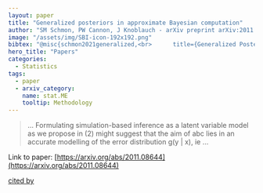 ```yaml
---
layout: paper
title: "Generalized posteriors in approximate Bayesian computation"
author: "SM Schmon, PW Cannon, J Knoblauch - arXiv preprint arXiv:2011.08644, 2020 - arxiv.org"
image: "/assets/img/SBI-icon-192x192.png"
bibtex: "@misc{schmon2021generalized,<br>      title={Generalized Posteriors in Approximate Bayesian Computation}, <br>      author={Sebastian M Schmon and Patrick W Cannon and Jeremias Knoblauch},<br>      year={2021},<br>      eprint={2011.08644},<br>      archivePrefix={arXiv},<br>      primaryClass={stat.ME}<br>}"
hero_title: "Papers"
categories:
  - Statistics
tags:
  - paper
  - arxiv_category:
    name: stat.ME
    tooltip: Methodology
---
```

>… Formulating simulation-based inference as a latent variable model as we propose in (2) might suggest that the aim of abc lies in an accurate modelling of the error distribution g(y | x), ie …

Link to paper: [https://arxiv.org/abs/2011.08644](https://arxiv.org/abs/2011.08644)

[cited by](https://scholar.google.com/scholar?cites=16320241637083330428&as_sdt=2005&sciodt=0,5&hl=en&num=20)
